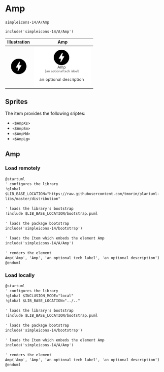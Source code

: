 # Amp


```text
simpleicons-14/A/Amp
```

```text
include('simpleicons-14/A/Amp')
```



| Illustration | Amp |
| :---: | :---: |
| ![illustration for Illustration](../../simpleicons-14/A/Amp.png) | ![illustration for Amp](../../simpleicons-14/A/Amp.Local.png) |



## Sprites
The item provides the following sriptes:

- `<$AmpXs>`
- `<$AmpSm>`
- `<$AmpMd>`
- `<$AmpLg>`





## Amp

### Load remotely
```plantuml
@startuml
' configures the library
!global $LIB_BASE_LOCATION="https://raw.githubusercontent.com/tmorin/plantuml-libs/master/distribution"

' loads the library's bootstrap
!include $LIB_BASE_LOCATION/bootstrap.puml

' loads the package bootstrap
include('simpleicons-14/bootstrap')

' loads the Item which embeds the element Amp
include('simpleicons-14/A/Amp')

' renders the element
Amp('Amp', 'Amp', 'an optional tech label', 'an optional description')
@enduml
```

### Load locally
```plantuml
@startuml
' configures the library
!global $INCLUSION_MODE="local"
!global $LIB_BASE_LOCATION="../.."

' loads the library's bootstrap
!include $LIB_BASE_LOCATION/bootstrap.puml

' loads the package bootstrap
include('simpleicons-14/bootstrap')

' loads the Item which embeds the element Amp
include('simpleicons-14/A/Amp')

' renders the element
Amp('Amp', 'Amp', 'an optional tech label', 'an optional description')
@enduml
```

